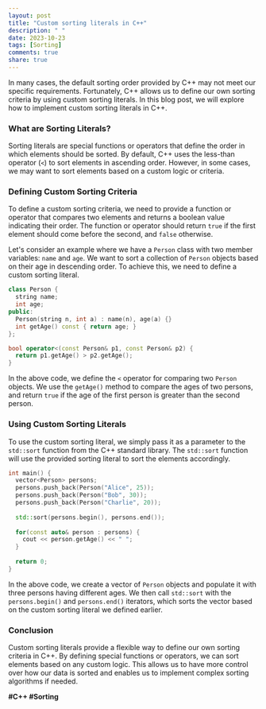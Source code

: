 ```yaml
---
layout: post
title: "Custom sorting literals in C++"
description: " "
date: 2023-10-23
tags: [Sorting]
comments: true
share: true
---
```


In many cases, the default sorting order provided by C++ may not meet our specific requirements. Fortunately, C++ allows us to define our own sorting criteria by using custom sorting literals. In this blog post, we will explore how to implement custom sorting literals in C++.

### What are Sorting Literals?

Sorting literals are special functions or operators that define the order in which elements should be sorted. By default, C++ uses the less-than operator (`<`) to sort elements in ascending order. However, in some cases, we may want to sort elements based on a custom logic or criteria.

### Defining Custom Sorting Criteria

To define a custom sorting criteria, we need to provide a function or operator that compares two elements and returns a boolean value indicating their order. The function or operator should return `true` if the first element should come before the second, and `false` otherwise.

Let's consider an example where we have a `Person` class with two member variables: `name` and `age`. We want to sort a collection of `Person` objects based on their age in descending order. To achieve this, we need to define a custom sorting literal.

```cpp
class Person {
  string name;
  int age;
public:
  Person(string n, int a) : name(n), age(a) {}
  int getAge() const { return age; }
};

bool operator<(const Person& p1, const Person& p2) {
  return p1.getAge() > p2.getAge();
}
```

In the above code, we define the `<` operator for comparing two `Person` objects. We use the `getAge()` method to compare the ages of two persons, and return `true` if the age of the first person is greater than the second person.

### Using Custom Sorting Literals

To use the custom sorting literal, we simply pass it as a parameter to the `std::sort` function from the C++ standard library. The `std::sort` function will use the provided sorting literal to sort the elements accordingly.

```cpp
int main() {
  vector<Person> persons;
  persons.push_back(Person("Alice", 25));
  persons.push_back(Person("Bob", 30));
  persons.push_back(Person("Charlie", 20));
  
  std::sort(persons.begin(), persons.end());
  
  for(const auto& person : persons) {
    cout << person.getAge() << " ";
  }
  
  return 0;
}
```

In the above code, we create a vector of `Person` objects and populate it with three persons having different ages. We then call `std::sort` with the `persons.begin()` and `persons.end()` iterators, which sorts the vector based on the custom sorting literal we defined earlier.

### Conclusion

Custom sorting literals provide a flexible way to define our own sorting criteria in C++. By defining special functions or operators, we can sort elements based on any custom logic. This allows us to have more control over how our data is sorted and enables us to implement complex sorting algorithms if needed.

**#C++ #Sorting**